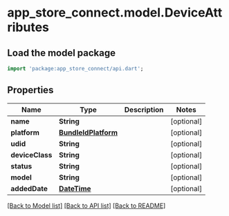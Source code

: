 # app_store_connect.model.DeviceAttributes

## Load the model package
```dart
import 'package:app_store_connect/api.dart';
```

## Properties
Name | Type | Description | Notes
------------ | ------------- | ------------- | -------------
**name** | **String** |  | [optional] 
**platform** | [**BundleIdPlatform**](BundleIdPlatform.md) |  | [optional] 
**udid** | **String** |  | [optional] 
**deviceClass** | **String** |  | [optional] 
**status** | **String** |  | [optional] 
**model** | **String** |  | [optional] 
**addedDate** | [**DateTime**](DateTime.md) |  | [optional] 

[[Back to Model list]](../README.md#documentation-for-models) [[Back to API list]](../README.md#documentation-for-api-endpoints) [[Back to README]](../README.md)


